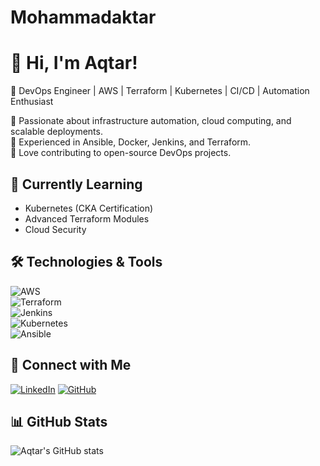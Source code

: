 # Mohammadaktar

# 👋 Hi, I'm Aqtar!  
🚀 DevOps Engineer | AWS | Terraform | Kubernetes | CI/CD | Automation Enthusiast  

🔹 Passionate about infrastructure automation, cloud computing, and scalable deployments.  
🔹 Experienced in Ansible, Docker, Jenkins, and Terraform.  
🔹 Love contributing to open-source DevOps projects.  

## 🌱 Currently Learning  
- Kubernetes (CKA Certification)  
- Advanced Terraform Modules  
- Cloud Security  

## 🛠️ Technologies & Tools  
![AWS](https://img.shields.io/badge/AWS-232F3E?style=flat&logo=amazon-aws&logoColor=white)  
![Terraform](https://img.shields.io/badge/Terraform-7B42BC?style=flat&logo=terraform&logoColor=white)  
![Jenkins](https://img.shields.io/badge/Jenkins-D24939?style=flat&logo=jenkins&logoColor=white)  
![Kubernetes](https://img.shields.io/badge/Kubernetes-326CE5?style=flat&logo=kubernetes&logoColor=white)  
![Ansible](https://img.shields.io/badge/Ansible-000000?style=flat&logo=ansible&logoColor=white)  

## 🔗 Connect with Me  
[![LinkedIn](https://img.shields.io/badge/LinkedIn-blue?style=flat&logo=linkedin)](https://www.linkedin.com/in/muhammad-aq%CC%80tar-539937304/)
[![GitHub](https://img.shields.io/badge/GitHub-black?style=flat&logo=github)](https://github.com/muhammadaqtar)  

## 📊 GitHub Stats  
![Aqtar's GitHub stats](https://github-readme-stats.vercel.app/api?username=muhammadaqtar&show_icons=true&theme=radical)  

